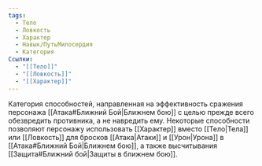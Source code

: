 ```yaml
---
tags:
  - Тело
  - Ловкость
  - Характер
  - Навык/ПутьМилосердия
  - Категория
Ссылки:
  - "[[Тело]]"
  - "[[Ловкость]]"
  - "[[Характер]]"
---
```

Категория способностей, направленная на эффективность сражения персонажа [[Атака#Ближний Бой|Ближнем бою]] с целью прежде всего обезвредить противника, а не навредить ему. Некоторые способности позволяют персонажу использовать [[Характер]] вместо [[Тело|Тела]] или [[Ловкость]] для бросков [[Атака|Атаки]] и [[Урон|Урона]] в [[Атака#Ближний Бой|Ближнем бою]], а также высчитывания [[Защита#Ближний бой|Защиты в ближнем бою]].